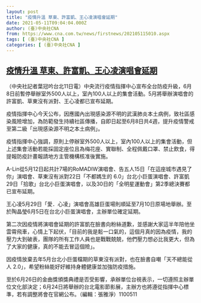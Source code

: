 ```yaml
---
layout: post
title: "疫情升溫 草東、許富凱、王心凌演唱會延期"
date: 2021-05-11T09:04:04.000Z
author: (臺)中央社CNA
from: https://www.cna.com.tw/news/firstnews/202105115010.aspx
tags: [ (臺)中央社CNA ]
categories: [ (臺)中央社CNA ]
---
```

<!--1620723844000-->
[疫情升溫 草東、許富凱、王心凌演唱會延期](https://www.cna.com.tw/news/firstnews/202105115010.aspx)
------

<div>
<div></div><div class="paragraph"><p>（中央社記者葉冠吟台北11日電）中央流行疫情指揮中心宣布全台防疫升級，6月8日前暫停舉辦室外500人以上，室內100人以上的集會活動。5月將舉辦演唱會的許富凱、草東沒有派對、王心凌都已宣布延期。</p><p>疫情指揮中心今天公布，因應國內出現感染源不明的武漢肺炎本土病例，致社區感染風險增加，為防範發生持續社區傳播，自即日起至6月8日共4週，提升疫情警戒至第二級「出現感染源不明之本土病例」。</p><p>疫情指揮中心強調，原則上停辦室外500人以上，室內100人以上的集會活動，但上述集會活動若能採固定座位且為梅花座、實聯制、全程佩戴口罩、禁止飲食，得提報防疫計畫報請地方主管機構核准後實施。</p><p>A-Lin從5月12日起共計7場的RoMADIW演唱會、告五人15日「在這座城市遇見了你」演唱會、草東沒有派對22日「不都媽生的 6.0」台北小巨蛋演唱會、許富凱29日「拾歌」台北小巨蛋演唱會，以及30日的「全明星運動會」第2季總決賽都已宣布延期。</p><p>王心凌5月29日「愛．心凌」演唱會高雄巨蛋場則順延至7月10日原場地舉辦。至於陶晶瑩6月5日在台北小巨蛋演唱會，主辦單位確定延期。</p><p>第二次因疫情將演唱會延期的許富凱在臉書向粉絲道歉，並感謝大家這半年陪他坐雲霄飛車，心情上下起伏，「目前的我是鬆一口氣的，這個月真的因為疫情，我的壓力大到破表，團隊的所有工作人員也是戰戰兢兢，他們壓力想必比我更大，但為了大家的健康，真的不能去冒這個險」。</p><p>因疫情放棄去年5月台北小巨蛋檔期的草東沒有派對，也在臉書自嘲「天不總能從人 2.0」，希望粉絲能好好維持身體健康並加強防疫措施。</p><p>至於6月26日的金曲獎頒獎典禮是否受影響，承辦單位台視表示，一切遵照主辦單位文化部決定；6月24日將舉辦的台北電影節影展，主辦方也將遵從指揮中心標準，若有調整將會在官網公布。（編輯：張雅淨）1100511</p></div>
</div>
